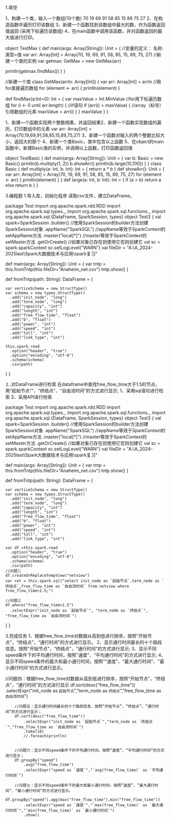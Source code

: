 1.填空

1、构建—个类，输入—个数组(10个数)
70 19 69 91 58 85 15 89 75 27
2、在构造函数中遍历打印该数组
3、新建一个函数找到该数组中最大的数，作为函数返回值返回
(采用下标遍历该数组)
4、在main函数中调用该函数，并对函数返回的最大值进行打印。

object TestMax {
def main(args: Array[String]): Unit = {
 //变量的定义： 名称:类型=值
 var arr: Array[Int] = Array(70, 19, 69, 91, 58, 85, 15, 89, 75, 27)
 //新建一个类的实例
 var getmax: GetMax = new GetMax(arr)

 println(getmax.findMax())
}
}

//新建一个类
class GetMax(arrIn: Array[Int]) {
var arr: Array[Int] = arrIn
//用for直接遍历数组
for (element <- arr) {
 println(element)
}

def findMax(a:Int=0): Int = {
 var maxValue = Int.MinValue
 //for用下标遍历数组
 for (i <- 0 until arr.length) {
   //if语句
   if (arr(i) > maxValue) {
     //array（标号）引用数组的元素
     maxValue = arr(i)
   }
 }
 maxValue
}
}

1、新建—个函数实现两个整数相乘，并返回结果2、新建一个函数实现数组的遍历，打印数组中的元素
var arr: Array[Int] = Array(70,19,69,91,58,85,15,89,75,27)
3、新建一个函数对输入的两个整数比较大小，返回大的那个
4、新建一个类Basic，类中包含以上函数
5、在object的main函数中，新建Basic类的实例，并调用以上函数，打印函数返回值

object TestBasic {
def main(args: Array[String]): Unit = {
 var b: Basic = new Basic()
 println(b.multiply(1, 2))
 b.showArr()
 println(b.large(10,100))
}
}
class Basic {
def multiply(a: Int, b: Int): Int = {
 return a * b
}
def showArr(): Unit = {
 var arr: Array[Int] = Array(70, 19, 69, 91, 58, 85, 15, 89, 75, 27)
 for (element <- arr) {
   println(element)
 }
}
def large(a: Int, b: Int): Int = {
 if (a > b)
   return a
 else
   return b
}
}

3.编程题
1.导入库，初始化程序
读取csv文件，建立DataFrame。

package Test
import org.apache.spark.rdd.RDD
import org.apache.spark.sql.types._
import org.apache.spark.sql.functions._
import org.apache.spark.sql.{DataFrame, SparkSession, types}
object Test3 {
  val spark=SparkSession
    .builder()   //使用SparkSession的builder方法创建SparkSession对象
    .appName("SparkSQL")  //appName等效于SparkContext的setAppName方法
    .master("local[*]")   //master等效于SparkContext的setMaster方法
    .getOrCreate()  //如果对象已存在则使用它否则创建它
  val sc = spark.sparkContext
  sc.setLogLevel("WARN")
  val fileDir = "A:\\A_2024-2025last\\Spark大数据技术与应用\\spark复习"

  def main(args: Array[String]): Unit = {
    var tntp = this.fromTntp(this.fileDir+"Anaheim_net.csv")
    tntp.show()
  }

  def fromTntp(path: String): DataFrame = {

    var verticeSchema = new StructType()
    var schema = new types.StructType()
      .add("init_node", "long")
      .add("term_node", "long")
      .add("capacity", "int")
      .add("length", "int")
      .add("free_flow_time", "float")
      .add("b", "float")
      .add("power", "int")
      .add("speed", "int")
      .add("toll", "int")
      .add("link_type", "int")

    this.spark.read
      .option("header", "true")
      .option("encoding", "utf-8")
      .schema(schema)
      .csv(path)
  }
}

⒉.对DataFrame进行检索
在dataframe中查找free_flow_time大于1.5的节点，用“起始节点"”、“终结点"、“自由流时间”的方式进行显示;
1、采用sql语句进行检索
2、采用API进行检索

package Test
import org.apache.spark.rdd.RDD
import org.apache.spark.sql.types._
import org.apache.spark.sql.functions._
import org.apache.spark.sql.{DataFrame, SparkSession, types}
object Test3 {
  val spark=SparkSession
    .builder()   //使用SparkSession的builder方法创建SparkSession对象
    .appName("SparkSQL")  //appName等效于SparkContext的setAppName方法
    .master("local[*]")   //master等效于SparkContext的setMaster方法
    .getOrCreate()  //如果对象已存在则使用它否则创建它
  val sc = spark.sparkContext
  sc.setLogLevel("WARN")
  val fileDir = "A:\\A_2024-2025last\\Spark大数据技术与应用\\spark复习"

  def main(args: Array[String]): Unit = {
    var tntp = this.fromTntp(this.fileDir+"Anaheim_net.csv")
    tntp.show()
  }

  def fromTntp(path: String): DataFrame = {

    var verticeSchema = new StructType()
    var schema = new types.StructType()
      .add("init_node", "long")
      .add("term_node", "long")
      .add("capacity", "int")
      .add("length", "int")
      .add("free_flow_time", "float")
      .add("b", "float")
      .add("power", "int")
      .add("speed", "int")
      .add("toll", "int")
      .add("link_type", "int")

    var df =this.spark.read
      .option("header", "true")
      .option("encoding", "utf-8")
      .schema(schema)
      .csv(path)
    //问题二
    df.createOrReplaceTempView("netview")
    var ret = this.spark.sql("select init_node as `起始节点`,term_node as `终结点`,free_flow_time as `自由流时间` from netview where free_flow_time>1.5;")

    //问题三
    df.where("free_flow_time>1.5")
      .selectExpr("init_node as `起始节点`", "term_node as `终结点`", "free_flow_time as `自由流时间`")

  }
}

3.完成任务
1、根据free_flow_time对数据从高到低进行排序，按照"开始节点"，“终结点"，“通行时间"的方式进行显示。
2、显示通行时间最长的十个路段信息，按照"开始节点"，“终结点"，“通行时间"的方式进行显示;
3、显示不同speed条件下的平均通行时间，按照"速度"、“平均通行时间"的方式进行显示;
4、显示不同speed条件的最大和最小通行时间，按照“"速度"、“最大通行时间"、"最小通行时间"的方式进行显示。

 //问题四：根据free_flow_time对数据从高到低进行排序，按照“开始节点”，“终结点”，“通行时间”的方式进行显示
        df.sort(desc("free_flow_time"))
            .selectExpr("init_node as `起始节点`","term_node as `终结点`","free_flow_time as `自由流时间`")


        //问题五：显示通行时间最长的十个路段信息，按照“开始节点”，“终结点”，“通行时间”的方式进行显示；
        df.sort(desc("free_flow_time"))
            .selectExpr("init_node as `起始节点`","term_node as `终结点`","free_flow_time as `自由流时间`")
            .take(10)
            //.foreach(println)


        //问题六：显示不同speed条件下的平均通行时间，按照“速度”、“平均通行时间”的方式进行显示；
        df.groupBy("speed")
            .avg("free_flow_time")
            .selectExpr("speed as `速度`","`avg(free_flow_time)` as `平均通行时间`")

        //问题七：显示不同speed条件下的最大和最小通行时间，按照“速度”、“最大通行时间”、“最小通行时间”的方式进行显示。
        df.groupBy("speed").agg(max("free_flow_time"),min("free_flow_time"))
            .selectExpr("speed as `速度`","`max(free_flow_time)` as `最大通行时间`","`min(free_flow_time)` as `最小通行时间`")
            .show()

